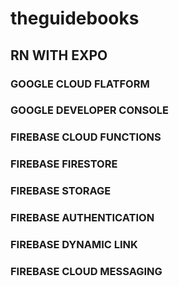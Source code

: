 # theguidebooks

## RN WITH EXPO

### GOOGLE CLOUD FLATFORM

### GOOGLE DEVELOPER CONSOLE

### FIREBASE CLOUD FUNCTIONS

### FIREBASE FIRESTORE

### FIREBASE STORAGE

### FIREBASE AUTHENTICATION

### FIREBASE DYNAMIC LINK

### FIREBASE CLOUD MESSAGING

